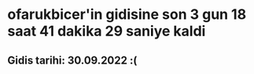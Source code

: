 # ofarukbicer'in gidisine son 3 gun 18 saat 41 dakika 29 saniye kaldi

## Gidis tarihi: 30.09.2022 :(